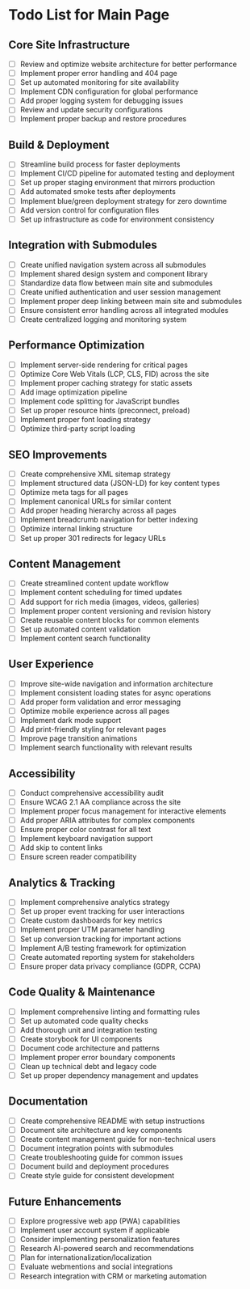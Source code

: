 # Todo List for Main Page

## Core Site Infrastructure

- [ ] Review and optimize website architecture for better performance
- [ ] Implement proper error handling and 404 page
- [ ] Set up automated monitoring for site availability
- [ ] Implement CDN configuration for global performance
- [ ] Add proper logging system for debugging issues
- [ ] Review and update security configurations
- [ ] Implement proper backup and restore procedures

## Build & Deployment

- [ ] Streamline build process for faster deployments
- [ ] Implement CI/CD pipeline for automated testing and deployment
- [ ] Set up proper staging environment that mirrors production
- [ ] Add automated smoke tests after deployments
- [ ] Implement blue/green deployment strategy for zero downtime
- [ ] Add version control for configuration files
- [ ] Set up infrastructure as code for environment consistency

## Integration with Submodules

- [ ] Create unified navigation system across all submodules
- [ ] Implement shared design system and component library
- [ ] Standardize data flow between main site and submodules
- [ ] Create unified authentication and user session management
- [ ] Implement proper deep linking between main site and submodules
- [ ] Ensure consistent error handling across all integrated modules
- [ ] Create centralized logging and monitoring system

## Performance Optimization

- [ ] Implement server-side rendering for critical pages
- [ ] Optimize Core Web Vitals (LCP, CLS, FID) across the site
- [ ] Implement proper caching strategy for static assets
- [ ] Add image optimization pipeline
- [ ] Implement code splitting for JavaScript bundles
- [ ] Set up proper resource hints (preconnect, preload)
- [ ] Implement proper font loading strategy
- [ ] Optimize third-party script loading

## SEO Improvements

- [ ] Create comprehensive XML sitemap strategy
- [ ] Implement structured data (JSON-LD) for key content types
- [ ] Optimize meta tags for all pages
- [ ] Implement canonical URLs for similar content
- [ ] Add proper heading hierarchy across all pages
- [ ] Implement breadcrumb navigation for better indexing
- [ ] Optimize internal linking structure
- [ ] Set up proper 301 redirects for legacy URLs

## Content Management

- [ ] Create streamlined content update workflow
- [ ] Implement content scheduling for timed updates
- [ ] Add support for rich media (images, videos, galleries)
- [ ] Implement proper content versioning and revision history
- [ ] Create reusable content blocks for common elements
- [ ] Set up automated content validation
- [ ] Implement content search functionality

## User Experience

- [ ] Improve site-wide navigation and information architecture
- [ ] Implement consistent loading states for async operations
- [ ] Add proper form validation and error messaging
- [ ] Optimize mobile experience across all pages
- [ ] Implement dark mode support
- [ ] Add print-friendly styling for relevant pages
- [ ] Improve page transition animations
- [ ] Implement search functionality with relevant results

## Accessibility

- [ ] Conduct comprehensive accessibility audit
- [ ] Ensure WCAG 2.1 AA compliance across the site
- [ ] Implement proper focus management for interactive elements
- [ ] Add proper ARIA attributes for complex components
- [ ] Ensure proper color contrast for all text
- [ ] Implement keyboard navigation support
- [ ] Add skip to content links
- [ ] Ensure screen reader compatibility

## Analytics & Tracking

- [ ] Implement comprehensive analytics strategy
- [ ] Set up proper event tracking for user interactions
- [ ] Create custom dashboards for key metrics
- [ ] Implement proper UTM parameter handling
- [ ] Set up conversion tracking for important actions
- [ ] Implement A/B testing framework for optimization
- [ ] Create automated reporting system for stakeholders
- [ ] Ensure proper data privacy compliance (GDPR, CCPA)

## Code Quality & Maintenance

- [ ] Implement comprehensive linting and formatting rules
- [ ] Set up automated code quality checks
- [ ] Add thorough unit and integration testing
- [ ] Create storybook for UI components
- [ ] Document code architecture and patterns
- [ ] Implement proper error boundary components
- [ ] Clean up technical debt and legacy code
- [ ] Set up proper dependency management and updates

## Documentation

- [ ] Create comprehensive README with setup instructions
- [ ] Document site architecture and key components
- [ ] Create content management guide for non-technical users
- [ ] Document integration points with submodules
- [ ] Create troubleshooting guide for common issues
- [ ] Document build and deployment procedures
- [ ] Create style guide for consistent development

## Future Enhancements

- [ ] Explore progressive web app (PWA) capabilities
- [ ] Implement user account system if applicable
- [ ] Consider implementing personalization features
- [ ] Research AI-powered search and recommendations
- [ ] Plan for internationalization/localization
- [ ] Evaluate webmentions and social integrations
- [ ] Research integration with CRM or marketing automation 
